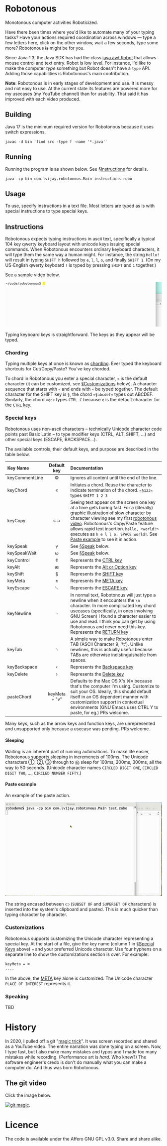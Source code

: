 # Robotonous

Monotonous computer activities Roboticized.

Have there been times where you'd like to automate many of your typing
tasks?  Have your actions required coordination across windows — type
a few letters here, click on the other window, wait a few seconds,
type some more?  Robotonous ~~is~~ might be for you.

Since Java 1.3, the Java SDK has had the class
[java.awt.Robot](https://docs.oracle.com/en/java/javase/17/docs/api/java.desktop/java/awt/Robot.html)
that allows mouse control and text entry.  Robot is low level.  For
instance, I'd like to make the computer _type_ something but Robot
doesn't have a `type` API.  Adding those capabilities is Robotonous's
main contribution.

**Note**: Robotonous is in early stages of development and use.  It is
messy and not easy to use.  At the current state its features are
powered more for my usecases (my YouTube channel) than for usability.
That said it has improved with each video produced.

## Building
Java 17 is the minimum required version for Robotonous because it uses
switch expressions.

```shell
javac -d bin `find src -type f -name '*.java'`
```

## Running
Running the program is as shown below.  See
[§Instructions](#instructions) for details.

```shell
java -cp bin com.lvijay.robotonous.Main instructions.robo
```

## Usage
To use, specify instructions in a text file.  Most letters are typed
as is with special instructions to type special keys.

## Instructions
Robotonous expects typing instructions in ascii text, specifically a
typical 104 key qwerty keyboard layout with unicode keys issuing
special commands.  When Robotonous encounters ordinary keyboard
characters, it will type them the same way a human might.  For
instance, the string `Hello!` will result in typing `SHIFT h` followed
by `e`, `l`, `l`, `o`, and finally `SHIFT 1`.  (On my US-English
qwerty keyboard `!` is typed by pressing `SHIFT` and `1` together.)

See a sample video below.

![Example of robotonous in action.  Shows robotonous typing "hello world" in a text document](./docs/example1.gif)

Typing keyboard keys is straightforward.  The keys as they appear will
be typed.

### Chording

Typing multiple keys at once is known as
[chording](https://www.emacswiki.org/emacs/Chord).  Ever typed the
keyboard shortcuts for Cut/Copy/Paste?  You've key chorded.

To chord in Robotonous you enter a special character, `«` is the
default character (it can be customized, see
[§Customizations](#customizations) below).  A character sequence that
starts with `«` and ends with `«` be typed together.  The default
character for the SHIFT key is `§`, the chord `«§abcdef«` types out
ABCDEF.  Similarly, the chord `«¢c«` types `CTRL C` because `¢` is the
default character for the [`CTRL`
key](https://docs.oracle.com/en/java/javase/20/docs/api/java.desktop/java/awt/event/KeyEvent.html#VK_CONTROL).

### Special keys

Robotonous uses non-ascii characters – technically Unicode character
code points past Basic Latin – to type modifier keys (CTRL, ALT,
SHIFT, ...) and other special keys (ESCAPE, BACKSPACE...).

The available controls, their default keys, and purpose are described
in the table below.

| Key Name       | Default key | Documentation |
| :---           | :---: | :--- |
| keyCommentLine | © | Ignores all content until the end of the line.
| keyChord       | « | Initiates a chord.  Reuse the character to indicate termination of the chord.  `«§123«` types `SHIFT 1 2 3` |
| keyCopy        | ⊂⊃ | Seeing text appear on the screen one key at a time gets boring fast.  For a (literally) graphic illustration of slow character by character viewing see my first [robotonous video](https://www.youtube.com/watch?v=esILqJRuvN4).  Robotonous's Copy/Paste feature allows rapid text insertion.  `hello, ⊂world!⊃` executes as `h e l l o, SPACE world!`.  See [Paste example](#paste-example) to see it in action. |
| keySpeak       | γ | See [§Speak](#speak) below. |
| keySpeakWait   | ω | See [§Speak](#speak) below. |
| keyControl     | ¢ | Represents the [CTRL key](https://docs.oracle.com/en/java/javase/20/docs/api/java.desktop/java/awt/event/KeyEvent.html#VK_CONTROL) |
| keyAlt         | æ | Represents the [Alt or Option key](https://docs.oracle.com/en/java/javase/20/docs/api/java.desktop/java/awt/event/KeyEvent.html#VK_ALT) |
| keyShift       | § | Represents the [SHIFT key](https://docs.oracle.com/en/java/javase/20/docs/api/java.desktop/java/awt/event/KeyEvent.html#VK_SHIFT) |
| keyMeta        | ± | Represents the [META key](https://docs.oracle.com/en/java/javase/20/docs/api/java.desktop/java/awt/event/KeyEvent.html#VK_META) |
| keyEscape      | ␛ | Represents the [ESCAPE key](https://docs.oracle.com/en/java/javase/20/docs/api/java.desktop/java/awt/event/KeyEvent.html#VK_ESCAPE) |
| keyNewline     | ␊ | In normal text, Robotonous will just type a newline when it encounters the `\n` character.  In more complicated key chord usecases (specifically, in ones involving GNU Screen) I found a character easier to use and read.  I think you can get by using Robotonous and never need this key.  <br>Represents the [RETURN key](https://docs.oracle.com/en/java/javase/20/docs/api/java.desktop/java/awt/event/KeyEvent.html#VK_ENTER) |
| keyTab         | ␉ | A simple way to make Robotonous enter TAB (ASCII Character 9, '\t').  Unlike newlines, this is actually useful because TABs are otherwise indistinguishable from spaces. |
| keyBackspace   | ‹ | Represents the [Backspace key](https://docs.oracle.com/en/java/javase/20/docs/api/java.desktop/java/awt/event/KeyEvent.html#VK_BACK_SPACE) |
| keyDelete      | › | Represents the [Delete key](https://docs.oracle.com/en/java/javase/20/docs/api/java.desktop/java/awt/event/KeyEvent.html#VK_DELETE) |
| pasteChord     | keyMeta + "v" | Defaults to the Mac OS X's ⌘v because that's the computer I'm using.  Customize to suit your OS.  Ideally, this should default itself in an OS dependent manner with customization support in contextual environments (GNU Emacs uses CTRL Y to paste, for eg.) PRs welcome. |

Many keys, such as the arrow keys and function keys, are unrepresented
and unsupported only because a usecase was pending.  PRs welcome.

#### Sleeping

Waiting is an inherent part of running automations.  To make life
easier, Robotonous supports sleeping in incremenets of 100ms.  The
Unicode characters ①, ②, ③ through to ㊿ sleep for 100ms, 200ms,
300ms, all the way to 50 seconds.  (Unicode character names `CIRCLED
DIGIT ONE`, `CIRCLED DIGIT TWO`, ..., `CIRCLED NUMBER FIFTY`.)

#### Paste example
An example of the paste action.

![paste action](./docs/examplePaste.gif)

The string encased between `⊂⊃` (`SUBSET OF` and `SUPERSET OF`
characters) is inserted into the system's clipboard and pasted.  This
is much quicker than typing character by character.

### Customizations

Robotonous supports customizing the Unicode character representing a
special key.  At the start of a file, give the key name (column 1 in
[§Special Keys](#special-keys) above) `=` and your preferred Unicode
character.  Use four hyphens on a separate line to show the
customizations section is over.  For example:

```
keyMeta = ⌘
----
```

In the above, the
[META](https://docs.oracle.com/en/java/javase/20/docs/api/java.desktop/java/awt/event/KeyEvent.html#VK_META)
key alone is customized.  The Unicode character `PLACE OF INTEREST`
represents it.

### Speaking

TBD

# History

In 2020, I pulled off a git "[magic
trick](https://www.youtube.com/watch?v=esILqJRuvN4)".  It was screen
recorded and shared as a YouTube video.  The entire narration was done
typing on a screen.  Now, I type fast, but I also make many mistakes
and typos and I made too many mistakes while recording.  (Performance
art is _hard_.  Who knew?)  The software engineer's credo is don't do
manually what you can make a computer do.  And thus was born
Robotonous.

## The git video
Click the image below.

[![git
magic](http://img.youtube.com/vi/esILqJRuvN4/0.jpg)](https://www.youtube.com/watch?v=esILqJRuvN4).

# Licence

The code is available under the Affero GNU GPL v3.0.  Share and share
alike.
